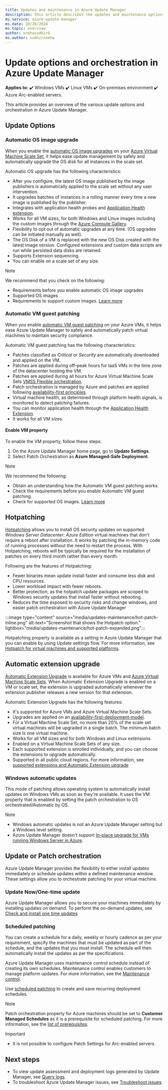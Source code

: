 ```yaml
---
title: Updates and maintenance in Azure Update Manager
description: This article describes the updates and maintenance options available in Azure Update Manager.
ms.service: azure-update-manager
ms.date: 10/28/2024
ms.topic: overview
author: snehasudhirG
ms.author: sudhirsneha
---
```


# Update options and orchestration in Azure Update Manager

**Applies to:** :heavy_check_mark: Windows VMs :heavy_check_mark: Linux VMs :heavy_check_mark: On-premises environment :heavy_check_mark: Azure Arc-enabled servers.

This article provides an overview of the various update options and orchestration in Azure Update Manager.

## Update Options

### Automatic OS image upgrade

When you enable the [automatic OS image upgrades](/azure/virtual-machine-scale-sets/virtual-machine-scale-sets-automatic-upgrade) on your [Azure Virtual Machine Scale Set](/azure/virtual-machine-scale-sets/overview), it helps ease update management by safely and automatically upgrade the OS disk for all instances in the scale set.

Automatic OS upgrade has the following characteristics:
- After you configure, the latest OS image published by the image publishers is automatically applied to the scale set without any user intervention.
- It upgrades batches of instances in a rolling manner every time a new image is published by the publisher.
- Integrates with application health probes and [Application Health extension](/azure/virtual-machine-scale-sets/virtual-machine-scale-sets-health-extension).
- Works for all VM sizes, for both Windows and Linux images including the custom images through the [Azure Compute Gallery](/azure/virtual-machines/shared-image-galleries).
- Flexibility to opt out of automatic upgrades at any time. (OS upgrades can be initiated manually as well).
- The OS Disk of a VM is replaced with the new OS Disk created with the latest image version. Configured extensions and custom data scripts are run while persisted data disks are retained.
- Supports Extension sequencing.
- You can enable on a scale set of any size.

> [!NOTE]
> We recommend that you check on the following:
> - Requirements before you enable automatic OS image upgrades
> - Supported OS images
> - Requirements to support custom images. [Learn more](/azure/virtual-machine-scale-sets/virtual-machine-scale-sets-automatic-upgrade)


### Automatic VM guest patching

When you enable [automatic VM guest patching](/azure/virtual-machines/automatic-vm-guest-patching) on your Azure VMs, it helps ease Azure Update Manager to safely and automatically patch virtual machines to maintain security compliance.

Automatic VM guest patching has the following characteristics:
- Patches classified as *Critical* or *Security* are automatically downloaded and applied on the VM.
- Patches are applied during off-peak hours for IaaS VMs in the time zone of the datacenter hosting the VM.
- Patches are applied during all hours for Azure Virtual Machine Scale Sets [VMSS Flexible orchestration](/azure/virtual-machine-scale-sets/virtual-machine-scale-sets-orchestration-modes#scale-sets-with-flexible-orchestration).
- Patch orchestration is managed by Azure and patches are applied following [availability-first principles](/azure/virtual-machines/automatic-vm-guest-patching#availability-first-updates).
- Virtual machine health, as determined through platform health signals, is monitored to detect patching failures.
-  You can monitor application health through the [Application Health Extension](/azure/virtual-machine-scale-sets/virtual-machine-scale-sets-health-extension).
- It works for all VM sizes.

#### Enable VM property

To enable the VM property, follow these steps:

1. On the Azure Update Manager home page, go to **Update Settings**.
1. Select Patch Orchestration as **Azure Managed-Safe Deployment**.

> [!NOTE]
> We recommend the following:
> - Obtain an understanding how the Automatic VM guest patching works.
> - Check the requirements before you enable Automatic VM guest patching.
> - Check for supported OS images. [Learn more](/azure/virtual-machines/automatic-vm-guest-patching)



## Hotpatching

[Hotpatching](/windows-server/get-started/hotpatch?context=%2Fazure%2Fvirtual-machines%2Fcontext%2Fcontext) allows you to install OS security updates on supported *Windows Server Datacenter: Azure Edition* virtual machines that don't require a reboot after installation. It works by patching the in-memory code of running processes without the need to restart the process. With Hotpatching, reboots will be typically be required for the installation of patches on every third month rather than every month.

Following are the features of Hotpatching:

- Fewer binaries mean update install faster and consume less disk and CPU resources.
- Lower workload impact with fewer reboots.
- Better protection, as the hotpatch update packages are scoped to Windows security updates that install faster without rebooting.
- Reduces the time exposed to security risks and change windows, and easier patch orchestration with Azure Update Manager

:::image type="content" source="media/updates-maintenance/hot-patch-inline.png" alt-text="Screenshot that shows the Hotpatch option." lightbox="media/updates-maintenance/hot-patch-expanded.png":::

Hotpatching property is available as a setting in Azure Update Manager that you can enable by using Update settings flow. For more information, see [Hotpatch for virtual machines and supported platforms](/windows-server/get-started/hotpatch).

## Automatic extension upgrade

[Automatic Extension Upgrade](/azure/virtual-machines/automatic-extension-upgrade) is available for Azure VMs and [Azure Virtual Machine Scale Sets](/azure/virtual-machine-scale-sets/overview). When Automatic Extension Upgrade is enabled on a VM or scale set, the extension is upgraded automatically whenever the extension publisher releases a new version for that extension.

Automatic Extension Upgrade has the following features:

- It's supported for Azure VMs and Azure Virtual Machine Scale Sets.
- Upgrades are applied on an [availability-first-deployment-model](/azure/virtual-machines/automatic-extension-upgrade#availability-first-updates).
- For a Virtual Machine Scale Set, no more than 20% of the scale set virtual machines will be upgraded in a single batch. The minimum batch size is one virtual machine.
- Works for all VM sizes and for both Windows and Linux extensions.
- Enabled on a Virtual Machine Scale Sets of any size.
- Each supported extension is enrolled individually, and you can choose the extensions to upgrade automatically.
- Supported in all public cloud regions. For more information, see [supported extensions and Automatic Extension upgrade](/azure/virtual-machines/automatic-extension-upgrade#availability-first-updates)
 
 ### Windows automatic updates
This mode of patching allows operating system to automatically install updates on Windows VMs as soon as they're available. It uses the VM property that is enabled by setting the patch orchestration to OS orchestrated/Automatic by OS.

> [!NOTE]
> - Windows automatic updates is not an Azure Update Manager setting but a Windows level setting.
> - Azure Update Manager doesn't support [In-place upgrade for VMs running Windows Server in Azure](/azure/virtual-machines/windows-in-place-upgrade).

## Update or Patch orchestration

Azure Update Manager provides the flexibility to either install updates immediately or schedule updates within a defined maintenance window. These settings allow you to orchestrate patching for your virtual machine.

### Update Now/One-time update

Azure Update Manager allows you to secure your machines immediately by installing updates on demand. To perform the on-demand updates, see [Check and install one time updates](deploy-updates.md#install-updates-on-a-single-vm)


### Scheduled patching

You can create a schedule for a daily, weekly or hourly cadence as per your requirement, specify the machines that must be updated as part of the schedule, and the updates that you must install. The schedule will then automatically install the updates as per the specifications.

Azure Update Manager uses maintenance control schedule instead of creating its own schedules. Maintenance control enables customers to manage platform updates. For more information, see the [Maintenance control](/azure/virtual-machines/maintenance-configurations). 

Use [scheduled patching](scheduled-patching.md) to create and save recurring deployment schedules.

> [!NOTE]
> Patch orchestration property for Azure machines should be set to **Customer Managed Schedules** as it is a prerequisite for scheduled patching. For more information, see the [list of prerequisites](scheduled-patching.md#prerequisites-for-scheduled-patching).

> [!IMPORTANT]
> - It is not possible to configure Patch Settings for Arc-enabled servers.
 
 
## Next steps

* To view update assessment and deployment logs generated by Update Manager, see [Query logs](query-logs.md).
* To troubleshoot Azure Update Manager issues, see [Troubleshoot issues](troubleshoot.md).
